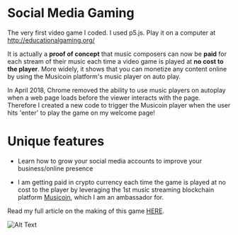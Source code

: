 # Social Media Gaming

The very first video game I coded. I used p5.js. Play it on a computer at http://educationalgaming.org/

It is actually a **proof of concept** that music composers can now be **paid** for each stream of their music each time a video game is played at **no cost to the player**. 
More widely, it shows that you can monetize any content online by using the Musicoin platform's music player on auto play. 

In April 2018, Chrome removed the ability to use music players on autoplay when a web page loads before the viewer interacts with the page. Therefore I created a new code to trigger the Musicoin player when the user hits 'enter' to play the game on my welcome page!

# Unique features

- Learn how to grow your social media accounts to improve your business/online presence

- I am getting paid in crypto currency each time the game is played at no cost to the player by leveraging the 1st music streaming blockchain platform [Musicoin](https://goo.gl/FZnm3o), which I am an ambassador for.

Read my full article on the making of this game [HERE](https://pascalguyon.org/video-game1).

![Alt Text](https://github.com/ravel44/MyRogueLike1/blob/master/pascalgame1.gif)
